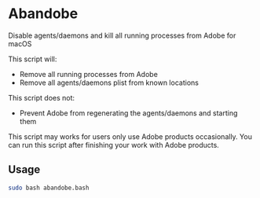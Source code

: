# Abandobe

Disable agents/daemons and kill all running processes from Adobe for macOS

This script will:

- Remove all running processes from Adobe
- Remove all agents/daemons plist from known locations

This script does not:

- Prevent Adobe from regenerating the agents/daemons and starting them

This script may works for users only use Adobe products occasionally. You can run this script after finishing your work with Adobe products.

## Usage

```bash
sudo bash abandobe.bash
```
